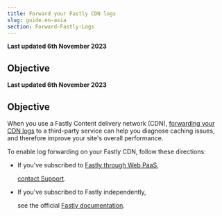 ```yaml
---
title: Forward your Fastly CDN logs
slug: guide.en-asia
section: Forward-Fastly-Logs
---
```


**Last updated 6th November 2023**



## Objective  

**Last updated 6th November 2023**



## Objective  

When you use a Fastly Content delivery network (CDN),
[forwarding your CDN logs](https://docs.fastly.com/en/guides/about-fastlys-realtime-log-streaming-features) to a third-party service
can help you diagnose caching issues,
and therefore improve your site's overall performance.

To enable log forwarding on your Fastly CDN,
follow these directions:

- If you've subscribed to [Fastly through Web PaaS](../../domains/cdn/managed-fastly.md),


  [contact Support](https://console.platform.sh/-/users/~/tickets/open).

- If you've subscribed to Fastly independently,


  see the official [Fastly documentation](https://developer.fastly.com/reference/api/logging/).
